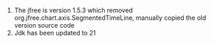 1. The jfree is version 1.5.3 which removed org.jfree.chart.axis.SegmentedTimeLine, manually copied the old version source code
2. Jdk has been updated to 21